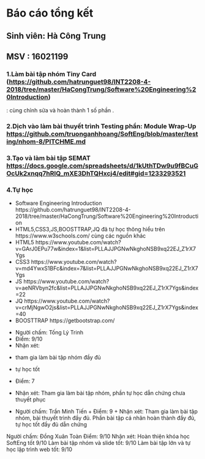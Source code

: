 # Báo cáo tổng kết
## Sinh viên: Hà Công Trung
## MSV      : 16021199

### 1.Làm bài tập nhóm Tiny Card (https://github.com/hatrunguet98/INT2208-4-2018/tree/master/HaCongTrung/Software%20Engineering%20Introduction)
: cùng chỉnh sửa và hoàn thành 1 số phần .
### 2.Dịch vào làm bài thuyết trình Testing phần: Module Wrap-Up https://github.com/truonganhhoang/SoftEng/blob/master/testing/nhom-8/PITCHME.md

### 3.Tạo và làm bài tập SEMAT https://docs.google.com/spreadsheets/d/1kUthTDw9u9fBCuGOcUk2xnqq7hRlQ_mXE3DhTQHxcj4/edit#gid=1233293521

### 4.Tự học

<ul>
<li> Software Engineering Introduction https://github.com/hatrunguet98/INT2208-4-2018/tree/master/HaCongTrung/Software%20Engineering%20Introduction</li>
<li>HTML5,CSS3,JS,BOOSTTRAP,JQ đã tự học thông hiểu trên https://www.w3schools.com/ cùng các nguồn khác</li>
<li>HTML5 https://www.youtube.com/watch?v=GArJ0EPu77w&index=1&list=PLLAJJPGNwNkghoNSB9xq22EJ_Z1rX7Ygs </li>
<li>CSS3 https://www.youtube.com/watch?v=md4YwxS1BFc&index=7&list=PLLAJJPGNwNkghoNSB9xq22EJ_Z1rX7Ygs </li>
<li>JS https://www.youtube.com/watch?v=aeNRVbyn2fc&list=PLLAJJPGNwNkghoNSB9xq22EJ_Z1rX7Ygs&index=22</li>
<li>JQ https://www.youtube.com/watch?v=crMjNgwO2js&list=PLLAJJPGNwNkghoNSB9xq22EJ_Z1rX7Ygs&index=40</li>
<li>BOOSTTRAP https://getbootstrap.com/</li>
</ul>

- Người chấm: Tống Lý Trinh
- Điểm: 9/10
- Nhận xét: 
+ tham gia làm bài tập nhóm đầy đủ
+ tự học tốt

+ Điểm: 7
+ Nhận xét: Tham gia làm bài tập nhóm, phần tự học dẫn chứng chưa thuyết phục 

* Người chấm: Trần Minh Tiến
      + Điểm: 9
      + Nhận xét: Tham gia làm bài tập nhóm, bài thuyết trình đầy đủ. Phần bài tập cá nhân hoàn thành đầy đủ, tự học tốt đầy đủ dẫn chứng

Người chấm: Đồng Xuân Toàn
Điểm: 9/10
Nhận xét:
Hoàn thiện khóa học SoftEng tốt 9/10
Làm bài tập nhóm và slide tốt: 9/10
Làm bài tập lớn và tự học lập trình web tốt: 9/10

